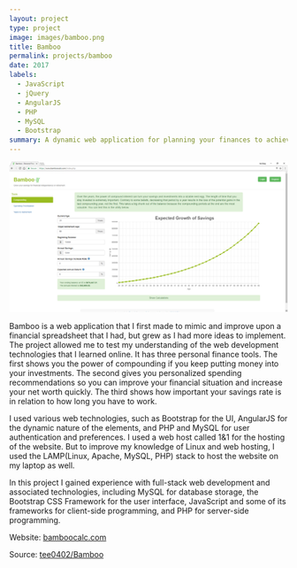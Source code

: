 ```yaml
---
layout: project
type: project
image: images/bamboo.png
title: Bamboo
permalink: projects/bamboo
date: 2017
labels:
  - JavaScript
  - jQuery
  - AngularJS
  - PHP
  - MySQL
  - Bootstrap
summary: A dynamic web application for planning your finances to achieve financial independence or retirement.
---
```


<img class="ui image" src="../images/website.png">

Bamboo is a web application that I first made to mimic and improve upon a financial spreadsheet that I had, but grew as I had more ideas to implement. The project allowed me to test my understanding of the web development technologies that I learned online. It has three personal finance tools. The first shows you the power of compounding if you keep putting money into your investments. The second gives you personalized spending recommendations so you can improve your financial situation and increase your net worth quickly. The third shows how important your savings rate is in relation to how long you have to work.

I used various web technologies, such as Bootstrap for the UI, AngularJS for the dynamic nature of the elements, and PHP and MySQL for user authentication and preferences. I used a web host called 1&1 for the hosting of the website. But to improve my knowledge of Linux and web hosting, I used the LAMP(Linux, Apache, MySQL, PHP) stack to host the website on my laptop as well.

In this project I gained experience with full-stack web development and associated technologies, including MySQL for database storage, the Bootstrap CSS Framework for the user interface, JavaScript and some of its frameworks for client-side programming, and PHP for server-side programming.
 
Website: <a href="https://www.bamboocalc.com">bamboocalc.com</a>

Source: <a href="https://github.com/tee0402/Bamboo"><i class="large github icon "></i>tee0402/Bamboo</a>
